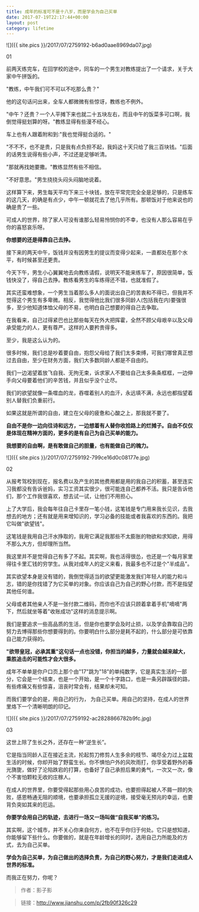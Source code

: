 ```yaml
---
title: 成年的标准可不是十八岁，而是学会为自己买单
date: 2017-07-19T22:17:44+00:00
layout: post
category: lifetime
---
```

![]({{ site.pics }}/2017/07/2759192-b6ad0aae8969da07.jpg)

01

前两天练完车，在回学校的途中，同车的一个男生对教练提出了一个请求，关于大家中午拼饭的。

"教练，中午我们可不可以不吃那么贵？"

他的这句话问出来，全车人都微微有些惊讶，教练也不例外。

"中午？还贵？一个人平摊下来也就二十五块左右，而且中午的饭菜多可口啊，我倒觉得挺划算的呀。"教练显得有些漫不经心。

车上也有人跟着附和到:"我也觉得挺合适的。"

"不不不，也不是贵，只是我有点负担不起，我妈这十天只给了我三百块钱。"后面的话男生说得有些小声，不过还是足够听清。

"那就再找她要撒。"教练显然有些不相信。

"不好意思。"男生挠挠头闷头闷脑地说着。

这样算下来，男生每天平均下来三十块钱，放在平常完完全全是足够的，只是练车的这几天，的确是有点少，中午一顿就花去了他几乎所有。那顿饭对于他来说也的确是贵了一些。

可成人的世界，除了家人可没有谁那么轻易怜悯你的不幸，也没有人那么容易在乎你的喜怒哀乐呀。

**你想要的还是得靠自己去挣。**

接下来的两天中午，饭钱并没有因男生的提议而变得少起来，一直都处在那个水平，有时候甚至还更贵。

今天下午，男生小心翼翼地去向教练请假，说明天不能来练车了，原因很简单，饭钱快没了，得自己去挣。教练看男生的车练得还不错，也就准假了。

其实还蛮难想象，一个男生当着那么多人的面说出自己的苦衷和不得已，但我并不觉得这个男生有多卑微。相反，我觉得他比我们很多同龄人(包括我在内)要强很多，至少他知道体恤父母的不易，也明白自己想要的得自己去争取。

在我看来，自己过得紧巴也比那些每天在外大把挥霍，全然不顾父母艰辛以及父母承受能力的人，更有尊严。这样的人要矜贵得多。

至少，我是这么认为的。

很多时候，我们总是吵着要自由，抱怨父母给了我们太多束缚，可我们哪曾真正想过去自由，至少在财务方面，我们大多数同龄人都是不自由的。

我们一边渴望着放飞自我、无拘无束，诉求家人不要给自己太多条条框框，一边伸手向父母要着他们的辛苦钱，并且似乎没个止尽。

我们的欲望就像一条噬血的龙，吞噬着别人的血汗，永远填不满，永远也都指望着别人替我们负重前行。

如果这就是所谓的自由，建立在父母的疲惫和心酸之上，那我就不要了。

**自由不是你一边向往诗和远方，一边想着有人替你收拾路上的烂摊子。自由不仅仅是体现在精神方面的，更多的是有自己为自己买单的能力。**

**我想要的自由啊，是有敢做自己的胆量，也有能做自己的魄力。**

![]({{ site.pics }}/2017/07/2759192-799ce16d0c08177e.jpg)


02

从报考驾校到现在，报名费以及产生的其他费用都是用的我自己的积蓄，甚至连实习我都没有告诉爸妈，实习工资其实很少，很可能连自己都养不活。我只是告诉他们，那个工作我很喜欢，想去试一试，让他们不用担心。

上了大学后，我会每年往自己卡里存一笔小钱，这笔钱是专门用来我长见识，去我想去的地方；还有就是用来增知识的，学习必备的技能或者我喜欢的东西的。我把它叫做"欲望钱"。

这笔钱是我用自己汗水挣取的，我用它满足我那些不太膨胀的物欲和求知欲，用得不那么大方，但却理所当然。

我这里并不是觉得自己有多了不起。其实啊，我也活得很怂，也还是一个每月家里得往卡里汇钱的穷学生。从我对成年人的定义来看，我最多也不过是个"半成品"。

其实欲望本身是没有错的，我倒觉得适当的欲望更能激发我们年轻人的能力和斗志，错的是你找错了为它买单的对象。你应该自己为自己的野心付款，而不是指望其他任何谁。

父母或者其他亲人不是一张付款二维码，而你也不应该只顾着拿着手机"嘀嘀"两下，然后就坐等着"收账成功"这样的消息提示啊。

我们是要追求一些高品质的生活，但是你也要学会及时止损，以及学会靠取自己的努力去博得那些你想要得到的。你要明白什么部分是耗不起的，什么部分是可依靠自己能力获得的。

**"欲带皇冠，必承其重"这句话一点也没错，你担当的越多，力量就会越来越大，乘胜追击的可能性才会大很多。**

成年不单单是你户口页上那个由"17"跳为"18"的单纯数字，它是真实生活的一部分，它会是一个结束，也是一个开始，是一个十字路口，也是一条另辟蹊径的路，有些疼痛又有些惊喜，沮丧时常会有，结果却未可知。

而我们要学会的是，用自己的行为， 为自己买单。用自己的坚持，在成人的世界里烙下一个清晰明朗的印记。

![]({{ site.pics }}/2017/07/2759192-ac2828866782b9fc.jpg)

03

这世上除了生长之外，还存在一种“逆生长”。

它是指当同龄人正在接近主流，抡起剪刀修剪人生多余的枝节、竭尽全力过上盆栽生活的时候，你却开始了野蛮生长。你不惧怕户外的风吹雨打，你享受着野外的春光旖旎，做好了沦陷跌宕的打算，也备好了自己承担后果的勇气，一次又一次，像个不害怕颗粒无收的庄稼人。

在成人的世界里，你要受得起那些用心良苦的成功，也要担得起被人不屑一顾的失败，感恩畅通无阻的顺境，也要承担孤立无援的逆境，接受毫无预兆的幸运，也要背负突如其来的厄运。

**你要学会用自己的轨迹，去进行一场又一场叫做“自我买单”的练习。**

其实啊，这个城市，并不关心你来自何方，也不在乎你归于何处。它只是想知道，你能够留下些什么。你要做的，就是在年龄增长的同时，选用自己力所能及的方式，去为自己买单。

**学会为自己买单，为自己做出的选择负责，为自己的野心努力，才是我们走进成人世界的标准。**

而我正在努力，你呢？

> 作者：影子影

> 链接：http://www.jianshu.com/p/2fb90f326c29
